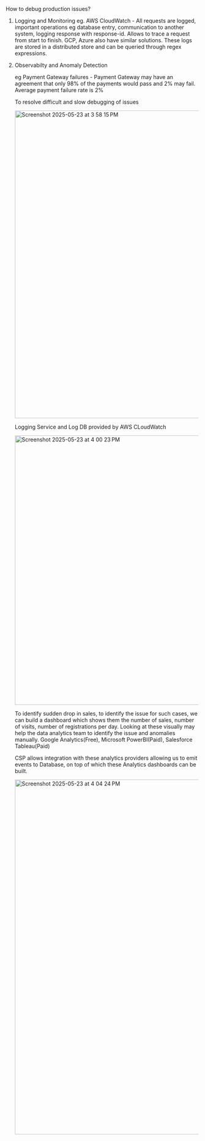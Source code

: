 How to debug production issues?
1. Logging and Monitoring eg. AWS CloudWatch - All requests are logged, important operations eg database entry, communication to another system, logging response with response-id. Allows to trace a request from start to finish. GCP, Azure also have similar solutions. These logs are stored in a distributed store and can be queried through regex expressions.
2. Observabilty and Anomaly Detection

   eg Payment Gateway failures - Payment Gateway may have an agreement that only 98% of the payments would pass and 2% may fail.
   Average payment failure rate is 2%

   To resolve difficult and slow debugging of issues

    <img width="803" alt="Screenshot 2025-05-23 at 3 58 15 PM" src="https://github.com/user-attachments/assets/01db5d5d-b1e4-460e-a891-0221f698e9b1" />

    Logging Service and Log DB provided by AWS CLoudWatch
   
    <img width="703" alt="Screenshot 2025-05-23 at 4 00 23 PM" src="https://github.com/user-attachments/assets/51370db4-f321-43c6-8f0b-81bb0de727a0" />
    
   To identify sudden drop in sales, to identify the issue for such cases, we can build a dashboard which shows them the number of sales, number of visits, number of registrations per day. Looking at these visually may help the data analytics team to identify the issue and anomalies manually.
   Google Analytics(Free), Microsoft PowerBI(Paid), Salesforce Tableau(Paid)

   CSP allows integration with these analytics providers allowing us to emit events to Database, on top of which these Analytics dashboards can be built.

    <img width="926" alt="Screenshot 2025-05-23 at 4 04 24 PM" src="https://github.com/user-attachments/assets/7469c48f-b055-44da-9e66-b4cf9e2f9a46" />
